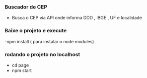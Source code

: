 ### Buscador de CEP

 - Busca o CEP via API onde informa DDD , IBGE , UF e localidade

### Baixe o projeto e execute

 -npm install ( para instalar o node modules)

 ### rodando o projeto no localhost

 - cd page
 - npm start

